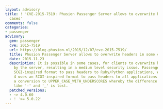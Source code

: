 ```yaml
---
layout: advisory
title: ! 'CVE-2015-7519: Phusion Passenger Server allows to overwrite headers in some
  cases'
comments: false
categories:
- passenger
advisory:
  gem: passenger
  cve: 2015-7519
  url: https://blog.phusion.nl/2015/12/07/cve-2015-7519/
  title: Phusion Passenger Server allows to overwrite headers in some cases
  date: 2015-11-23
  description: It is possible in some cases, for clients to overwrite headers set
    by the server, resulting in a medium level security issue. Passenger 5 uses an
    SCGI-inspired format to pass headers to Ruby/Python applications, while Passenger
    4 uses an SCGI-inspired format to pass headers to all applications. This implies
    a conversion to UPPER_CASE_WITH_UNDERSCORES whereby the difference between characters
    like '-' and '_' is lost.
  patched_versions:
  - ~> 4.0.60
  - ! '>= 5.0.22'
---
```

